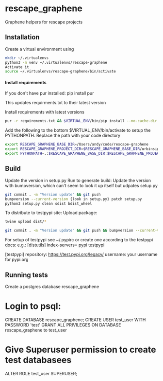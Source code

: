 # rescape_graphene
Graphene helpers for rescape projects

## Installation

Create a virtual environment using
```bash
mkdir ~/.virtualenvs
python3 -m venv ~/.virtualenvs/rescape-graphene
Activate it
source ~/.virtualenvs/rescape-graphene/bin/activate
```

#### Install requirements
If you don't have pur installed:
pip install pur

This updates requirments.txt to their latest version

Install requirements with latest versions
```bash
pur -r requirements.txt && $VIRTUAL_ENV/bin/pip install --no-cache-dir  --upgrade -r requirements.txt
```

Add the following to the bottom $VIRTUAL_ENV/bin/activate to setup the PYTHONPATH.
Replace the path with your code directory

```bash
export RESCAPE_GRAPHENE_BASE_DIR=/Users/andy/code/rescape-graphene
export RESCAPE_GRAPHENE_PROJECT_DIR=$RESCAPE_GRAPHENE_BASE_DIR/urbinsight
export PYTHONPATH=.:$RESCAPE_GRAPHENE_BASE_DIR:$RESCAPE_GRAPHENE_PROJECT_DIR
```

## Build

Update the version in setup.py
Run to generate build:
Update the version with bumpversion, which can't seem to look it up itself but udpates setup.py

```bash
git commit . -m "Version update" && git push
bumpversion --current-version {look in setup.py} patch setup.py
python3 setup.py clean sdist bdist_wheel
```

To distribute to testpypi site:
Upload package:

```bash
twine upload dist/*
```

``` bash
git commit . -m "Version update" && git push && bumpversion --current-version {look in setup.py} patch setup.py && python3 setup.py clean sdist bdist_wheel && twine upload dist/*
```

For setup of testpypi see ~/.pypirc or create one according to the testpypi docs:
e.g.:
[distutils]
index-servers=
    pypi
    testpypi

[testpypi]
repository: https://test.pypi.org/legacy/
username: your username for pypi.org

## Running tests
Create a postgres database rescape_graphene
# Login to psql:
CREATE DATABASE rescape_graphene;
CREATE USER test_user WITH PASSWORD 'test'
GRANT ALL PRIVILEGES ON DATABASE rescape_graphene to test_user
# Give Superuser permission to create test databasees
ALTER ROLE test_user SUPERUSER;
